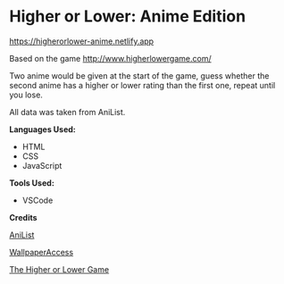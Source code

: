 # Higher or Lower: Anime Edition

https://higherorlower-anime.netlify.app

Based on the game <http://www.higherlowergame.com/>

Two anime would be given at the start of the game, guess whether the second anime has a higher or lower rating than the first one, repeat until you lose.

All data was taken from AniList.

**Languages Used:**

- HTML
- CSS
- JavaScript

**Tools Used:**

- VSCode

**Credits**

[AniList](http://aleclownes.com/2017/02/01/crt-display.html)

[WallpaperAccess](https://wallpaperaccess.com/anime-landscape)

[The Higher or Lower Game](http://www.higherlowergame.com/)

